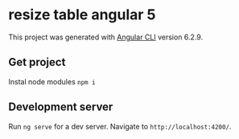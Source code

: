 # resize table angular 5

This project was generated with [Angular CLI](https://github.com/angular/angular-cli) version 6.2.9.
## Get project

Instal node modules `npm i`
## Development server

Run `ng serve` for a dev server. Navigate to `http://localhost:4200/`.
